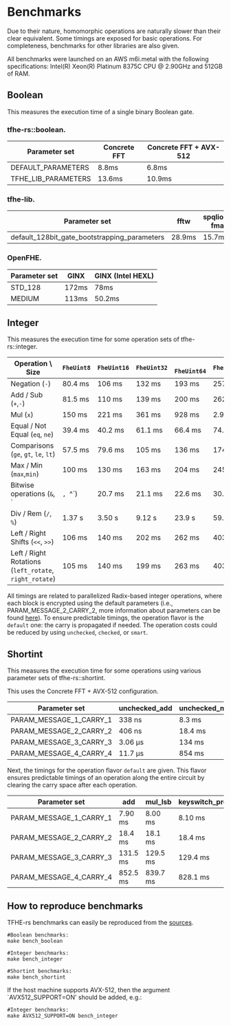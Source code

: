 # Benchmarks

Due to their nature, homomorphic operations are naturally slower than their clear equivalent. Some timings are exposed for basic operations. For completeness, benchmarks for other libraries are also given.

All benchmarks were launched on an AWS m6i.metal with the following specifications: Intel(R) Xeon(R) Platinum 8375C CPU @ 2.90GHz and 512GB of RAM.

## Boolean

This measures the execution time of a single binary Boolean gate.

### tfhe-rs::boolean.

| Parameter set         | Concrete FFT | Concrete FFT + AVX-512 |
| --------------------- | ------------ | ---------------------- |
| DEFAULT\_PARAMETERS   | 8.8ms        | 6.8ms                  |
| TFHE\_LIB\_PARAMETERS | 13.6ms       | 10.9ms                 |

### tfhe-lib.

| Parameter set                                    | fftw   | spqlios-fma |
| ------------------------------------------------ | ------ | ----------- |
| default\_128bit\_gate\_bootstrapping\_parameters | 28.9ms | 15.7ms      |

### OpenFHE.

| Parameter set | GINX  | GINX (Intel HEXL) |
| ------------- | ----- | ----------------- |
| STD\_128      | 172ms | 78ms              |
| MEDIUM        | 113ms | 50.2ms            |


## Integer
This measures the execution time for some operation sets of tfhe-rs::integer.
  
| Operation \ Size                                       | `FheUint8` | `FheUint16` | `FheUint32` | ` FheUint64` | `FheUint128` | `FheUint256` |
|--------------------------------------------------------|------------|-------------|-------------|--------------|--------------|--------------|
| Negation (`-`)                                         | 80.4 ms    | 106 ms      | 132 ms      | 193 ms       | 257 ms       | 348 ms       |
| Add / Sub (`+`,`-`)                                    | 81.5 ms    | 110 ms      | 139 ms      | 200 ms       | 262 ms       | 355 ms       |
| Mul (`x`)                                              | 150 ms     | 221 ms      | 361 ms      | 928 ms       | 2.90 s       | 10.97 s      |
| Equal / Not Equal (`eq`, `ne`)                         | 39.4 ms    | 40.2 ms     | 61.1 ms     | 66.4 ms      | 74.5 ms      | 85.7 ms      |
| Comparisons  (`ge`, `gt`, `le`, `lt`)                  | 57.5 ms    | 79.6 ms     | 105 ms      | 136 ms       | 174 ms       | 219 ms       |
| Max / Min   (`max`,`min`)                                | 100 ms     | 130 ms      | 163 ms      | 204 ms       | 245 ms       | 338 ms       |
| Bitwise operations (`&`, `|`, `^`)                     | 20.7 ms    | 21.1 ms     | 22.6 ms     | 30.2 ms      | 34.1 ms      | 42.1 ms      |
| Div / Rem  (`/`, `%`)                                  | 1.37 s     | 3.50 s      | 9.12 s      | 23.9 s       | 59.9 s       | 149.2 s      |
| Left / Right Shifts (`<<`, `>>`)                       | 106 ms     | 140 ms      | 202 ms      | 262 ms       | 403 ms       | 827 ms       |
| Left / Right Rotations (`left_rotate`, `right_rotate`) | 105 ms     | 140 ms      | 199 ms      | 263 ms       | 403 ms       | 829 ms       |



All timings are related to parallelized Radix-based integer operations, where each block is encrypted using the default parameters (i.e., PARAM\_MESSAGE\_2\_CARRY\_2, more information about parameters can be found [here](../fine_grained_api/shortint/parameters.md)).
To ensure predictable timings, the operation flavor is the `default` one: the carry is propagated if needed. The operation costs could be reduced by using `unchecked`, `checked`, or `smart`. 


## Shortint
This measures the execution time for some operations using various parameter sets of tfhe-rs::shortint.

This uses the Concrete FFT + AVX-512 configuration.

| Parameter set               | unchecked\_add | unchecked\_mul\_lsb | keyswitch\_programmable\_bootstrap |
|-----------------------------|----------------|---------------------|------------------------------------|
| PARAM\_MESSAGE\_1\_CARRY\_1 | 338 ns         | 8.3 ms              | 8.1 ms                             |
| PARAM\_MESSAGE\_2\_CARRY\_2 | 406 ns         | 18.4 ms             | 18.4 ms                            |
| PARAM\_MESSAGE\_3\_CARRY\_3 | 3.06 µs        | 134 ms              | 129.4 ms                           |
| PARAM\_MESSAGE\_4\_CARRY\_4 | 11.7 µs        | 854 ms              | 828.1 ms                           |

Next, the timings for the operation flavor `default` are given. This flavor ensures predictable timings of an operation along the entire circuit by clearing the carry space after each operation.

| Parameter set               |            add |        mul\_lsb     | keyswitch\_programmable\_bootstrap |
| --------------------------- | -------------- | ------------------- | ---------------------------------- |
| PARAM\_MESSAGE\_1\_CARRY\_1 | 7.90 ms        | 8.00 ms             | 8.10 ms                            |
| PARAM\_MESSAGE\_2\_CARRY\_2 | 18.4 ms        | 18.1 ms             | 18.4 ms                            |
| PARAM\_MESSAGE\_3\_CARRY\_3 | 131.5 ms       | 129.5 ms            | 129.4 ms                           |
| PARAM\_MESSAGE\_4\_CARRY\_4 | 852.5 ms       | 839.7 ms            | 828.1 ms                           |

## How to reproduce benchmarks

TFHE-rs benchmarks can easily be reproduced from the [sources](https://github.com/zama-ai/tfhe-rs).

```shell
#Boolean benchmarks:
make bench_boolean

#Integer benchmarks:
make bench_integer

#Shortint benchmarks:
make bench_shortint
```

If the host machine supports AVX-512, then the argument `AVX512_SUPPORT=ON' should be added, e.g.:

```shell
#Integer benchmarks:
make AVX512_SUPPORT=ON bench_integer
```




